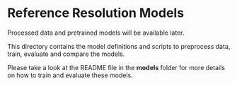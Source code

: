 # Reference Resolution Models

Processed data and pretrained models will be available later.

This directory contains the model definitions and scripts to preprocess data, train, evaluate and compare the models.

Please take a look at the README file in the **models** folder for more details on how to train and evaluate these models. 

